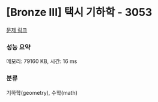 # [Bronze III] 택시 기하학 - 3053 

[문제 링크](https://www.acmicpc.net/problem/3053) 

### 성능 요약

메모리: 79160 KB, 시간: 16 ms

### 분류

기하학(geometry), 수학(math)

